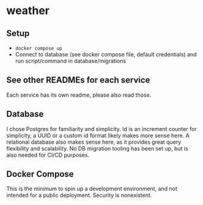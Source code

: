 # weather

## Setup
- `docker compose up`
- Connect to database (see docker compose file, default credentials) and run script/command in database/migrations

## See other READMEs for each service
Each service has its own readme, please also read those.

## Database
I chose Postgres for familiarity and simplicity.
Id is an increment counter for simplicity, a UUID or a custom id format likely makes more sense here.
A relational database also makes sense here, as it provides great query flexibility and scalability.
No DB migration tooling has been set up, but is also needed for CI/CD purposes.

## Docker Compose
This is the minimum to spin up a development environment, and not intended for a public deployment.
Security is nonexistent.
